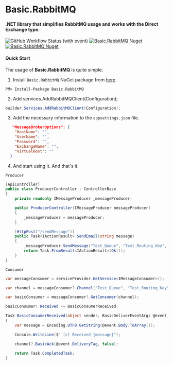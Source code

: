 # Basic.RabbitMQ
#### .NET library that simplifies RabbitMQ usage and works with the Direct Exchange type.

![GitHub Workflow Status (with event)](https://img.shields.io/github/actions/workflow/status/byerlikaya/Basic.RabbitMQ/dotnet.yml)
[![Basic.RabbitMQ Nuget](https://img.shields.io/nuget/v/Basic.RabbitMQ)](https://www.nuget.org/packages/Basic.RabbitMQ)
[![Basic.RabbitMQ Nuget](https://img.shields.io/nuget/dt/Basic.RabbitMQ)](https://www.nuget.org/packages/Basic.RabbitMQ)

#### Quick Start
The usage of **Basic.RabbitMQ** is quite simple.

1. Install `Basic.RabbitMQ` NuGet package from [here](https://www.nuget.org/packages/Basic.RabbitMQ/).

````
PM> Install-Package Basic.RabbitMQ
````

2. Add services.AddRabbitMQClient(Configuration);

```csharp
builder.Services.AddRabbitMQClient(Configuration);
```

3. Add the necessary information to the `appsettings.json` file.

```json
   "MessageBrokerOptions": {
    "HostName": "",
    "UserName": "",
    "Password": "",
    "ExchangeName": "",
    "VirtualHost": ""
  }
```

4. And start using it. And that's it.

`Producer`

```csharp
[ApiController]
public class ProducerController : ControllerBase
{
    private readonly IMessageProducer _messageProducer;

    public ProducerController(IMessageProducer messageProducer)
    {
        _messageProducer = messageProducer;
    }

    [HttpPost("/sendMessage")]
    public Task<IActionResult> SendEmail(string message)
    {
        _messageProducer.SendMessage("Test_Queue", "Test_Routing_Key", message);
        return Task.FromResult<IActionResult>(Ok());
    }
}
```

`Consumer`

```csharp
var messageConsumer = serviceProvider.GetService<IMessageConsumer>();

var channel = messageConsumer?.Channel("Test_Queue", "Test_Routing_Key");

var basicConsumer = messageConsumer?.GetConsumer(channel);

basicConsumer!.Received += BasicConsumerReceived;

Task BasicConsumerReceived(object sender, BasicDeliverEventArgs @event)
{
    var message = Encoding.UTF8.GetString(@event.Body.ToArray());

    Console.WriteLine($" [>] Received {message}");

    channel?.BasicAck(@event.DeliveryTag, false);

    return Task.CompletedTask;
}
```
